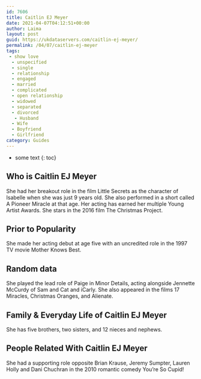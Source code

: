```yaml
---
id: 7606
title: Caitlin EJ Meyer
date: 2021-04-07T04:12:51+00:00
author: Laima
layout: post
guid: https://ukdataservers.com/caitlin-ej-meyer/
permalink: /04/07/caitlin-ej-meyer
tags:
 - show love
  - unspecified
  - single
  - relationship
  - engaged
  - married
  - complicated
  - open relationship
  - widowed
  - separated
  - divorced
   - Husband
  - Wife
  - Boyfriend
  - Girlfriend
category: Guides
---
```


* some text
{: toc}


## Who is Caitlin EJ Meyer
                  
                  
                  
She had her breakout role in the film Little Secrets as the character of Isabelle when she was just 9 years old. She also performed in a short called A Pioneer Miracle at that age. Her acting has earned her multiple Young Artist Awards. She stars in the 2016 film The Christmas Project.
                  
              
            
              
            
                
                
                
## Prior to Popularity
                  
                  
                  
She made her acting debut at age five with an uncredited role in the 1997 TV movie Mother Knows Best.
                  
              
            
              
            
                
                
                
## Random data
                  
                  
                  
She played the lead role of Paige in Minor Details, acting alongside Jennette McCurdy of Sam and Cat and iCarly. She also appeared in the films 17 Miracles, Christmas Oranges, and Alienate.
                  
              
            
              
            
                
                
                
## Family & Everyday Life of Caitlin EJ Meyer
                  
                  
                  
She has five brothers, two sisters, and 12 nieces and nephews.
                  
              
            
              
            
                
                
                
## People Related With Caitlin EJ Meyer
                  
                  
                  
She had a supporting role opposite Brian Krause, Jeremy Sumpter, Lauren Holly and Dani Chuchran in the 2010 romantic comedy You&#8217;re So Cupid!
                  
              
            
              
            
                
              
            
              
              
            
            
              
            
          
          
          